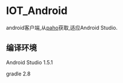 # IOT_Android

android客户端,从[paho](http://git.eclipse.org/c/paho/org.eclipse.paho.mqtt.java.git/refs/)获取,适应Android Studio.

## 编译环境
Android Studio 1.5.1

gradle 2.8

